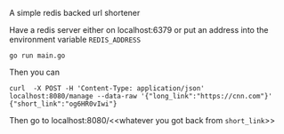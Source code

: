 A simple redis backed url shortener

Have a redis server either on localhost:6379 or put an address into the environment variable `REDIS_ADDRESS`


```
go run main.go
```

Then you can

```
curl  -X POST -H 'Content-Type: application/json' localhost:8080/manage --data-raw '{"long_link":"https://cnn.com"}' 
{"short_link":"og6HR0vIwi"}
```

Then go to localhost:8080/<<whatever you got back from `short_link`>>

